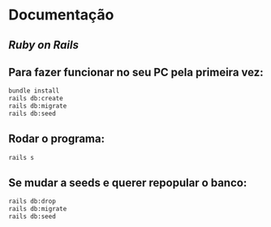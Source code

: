 # Documentação
## _Ruby on Rails_


## Para fazer funcionar no seu PC pela primeira vez:
```sh
bundle install
rails db:create 
rails db:migrate
rails db:seed
```
## Rodar o programa:
```sh
rails s
```

## Se mudar a seeds e querer repopular o banco:
```sh
rails db:drop 
rails db:migrate
rails db:seed
```